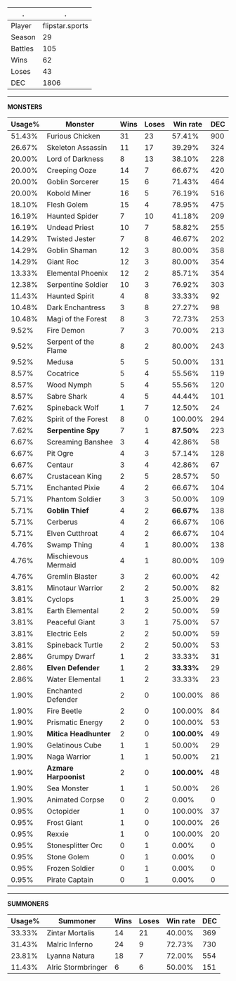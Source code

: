 .|.
|-|-
Player|flipstar.sports
Season|29
Battles|105
Wins|62
Loses|43
DEC|1806

---
**MONSTERS**

Usage%|Monster|Wins|Loses|Win rate|DEC|
-|-|-|-|-|-|
51.43%|Furious Chicken|31|23|57.41%|900|
26.67%|Skeleton Assassin|11|17|39.29%|324|
20.00%|Lord of Darkness|8|13|38.10%|228|
20.00%|Creeping Ooze|14|7|66.67%|420|
20.00%|Goblin Sorcerer|15|6|71.43%|464|
20.00%|Kobold Miner|16|5|76.19%|516|
18.10%|Flesh Golem|15|4|78.95%|475|
16.19%|Haunted Spider|7|10|41.18%|209|
16.19%|Undead Priest|10|7|58.82%|255|
14.29%|Twisted Jester|7|8|46.67%|202|
14.29%|Goblin Shaman|12|3|80.00%|358|
14.29%|Giant Roc|12|3|80.00%|354|
13.33%|Elemental Phoenix|12|2|85.71%|354|
12.38%|Serpentine Soldier|10|3|76.92%|303|
11.43%|Haunted Spirit|4|8|33.33%|92|
10.48%|Dark Enchantress|3|8|27.27%|98|
10.48%|Magi of the Forest|8|3|72.73%|253|
9.52%|Fire Demon|7|3|70.00%|213|
9.52%|Serpent of the Flame|8|2|80.00%|243|
9.52%|Medusa|5|5|50.00%|131|
8.57%|Cocatrice|5|4|55.56%|119|
8.57%|Wood Nymph|5|4|55.56%|120|
8.57%|Sabre Shark|4|5|44.44%|101|
7.62%|Spineback Wolf|1|7|12.50%|24|
7.62%|Spirit of the Forest|8|0|100.00%|294|
7.62%|**Serpentine Spy**|7|1|**87.50%**|223|
6.67%|Screaming Banshee|3|4|42.86%|58|
6.67%|Pit Ogre|4|3|57.14%|128|
6.67%|Centaur|3|4|42.86%|67|
6.67%|Crustacean King|2|5|28.57%|50|
5.71%|Enchanted Pixie|4|2|66.67%|104|
5.71%|Phantom Soldier|3|3|50.00%|109|
5.71%|**Goblin Thief**|4|2|**66.67%**|138|
5.71%|Cerberus|4|2|66.67%|106|
5.71%|Elven Cutthroat|4|2|66.67%|104|
4.76%|Swamp Thing|4|1|80.00%|138|
4.76%|Mischievous Mermaid|4|1|80.00%|109|
4.76%|Gremlin Blaster|3|2|60.00%|42|
3.81%|Minotaur Warrior|2|2|50.00%|82|
3.81%|Cyclops|1|3|25.00%|29|
3.81%|Earth Elemental|2|2|50.00%|59|
3.81%|Peaceful Giant|3|1|75.00%|57|
3.81%|Electric Eels|2|2|50.00%|59|
3.81%|Spineback Turtle|2|2|50.00%|53|
2.86%|Grumpy Dwarf|1|2|33.33%|31|
2.86%|**Elven Defender**|1|2|**33.33%**|29|
2.86%|Water Elemental|1|2|33.33%|23|
1.90%|Enchanted Defender|2|0|100.00%|86|
1.90%|Fire Beetle|2|0|100.00%|84|
1.90%|Prismatic Energy|2|0|100.00%|53|
1.90%|**Mitica Headhunter**|2|0|**100.00%**|49|
1.90%|Gelatinous Cube|1|1|50.00%|29|
1.90%|Naga Warrior|1|1|50.00%|21|
1.90%|**Azmare Harpoonist**|2|0|**100.00%**|48|
1.90%|Sea Monster|1|1|50.00%|26|
1.90%|Animated Corpse|0|2|0.00%|0|
0.95%|Octopider|1|0|100.00%|37|
0.95%|Frost Giant|1|0|100.00%|26|
0.95%|Rexxie|1|0|100.00%|20|
0.95%|Stonesplitter Orc|0|1|0.00%|0|
0.95%|Stone Golem|0|1|0.00%|0|
0.95%|Frozen Soldier|0|1|0.00%|0|
0.95%|Pirate Captain|0|1|0.00%|0|

---
**SUMMONERS**

Usage%|Summoner|Wins|Loses|Win rate|DEC|
-|-|-|-|-|-|
33.33%|Zintar Mortalis|14|21|40.00%|369|
31.43%|Malric Inferno|24|9|72.73%|730|
23.81%|Lyanna Natura|18|7|72.00%|554|
11.43%|Alric Stormbringer|6|6|50.00%|151|
